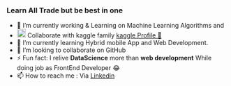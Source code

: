 <h3>Learn All Trade but be best in one</h3>

- 🔭 I’m currently working & Learning on Machine Learning Algorithms and 
- <img src="https://camo.githubusercontent.com/6d9a58cf7878873f9c4e200238b72e0268ed56084cbdf1b2195bb6c06d653346/68747470733a2f2f63646e332e69636f6e66696e6465722e636f6d2f646174612f69636f6e732f6c6f676f732d616e642d6272616e64732d61646f62652f3531322f3138395f4b6167676c652d3531322e706e67" width=20 height=20> Collaborate with kaggle family <a href="https://www.kaggle.com/sadiqshah"> kaggle Profile 🙂</a> 
- 🌱 I’m currently learning Hybrid mobile App and Web Development.
- 👯 I’m looking to collaborate on GitHub
- ⚡ Fun fact: I relive <b>DataScience</b> more than <b>web development</b> While doing job as FrontEnd Developer 😂  
- 📫 How to reach me : Via <a href="https://www.linkedin.com/in/sadiq-shah-806937166/">Linkedin</a> 

